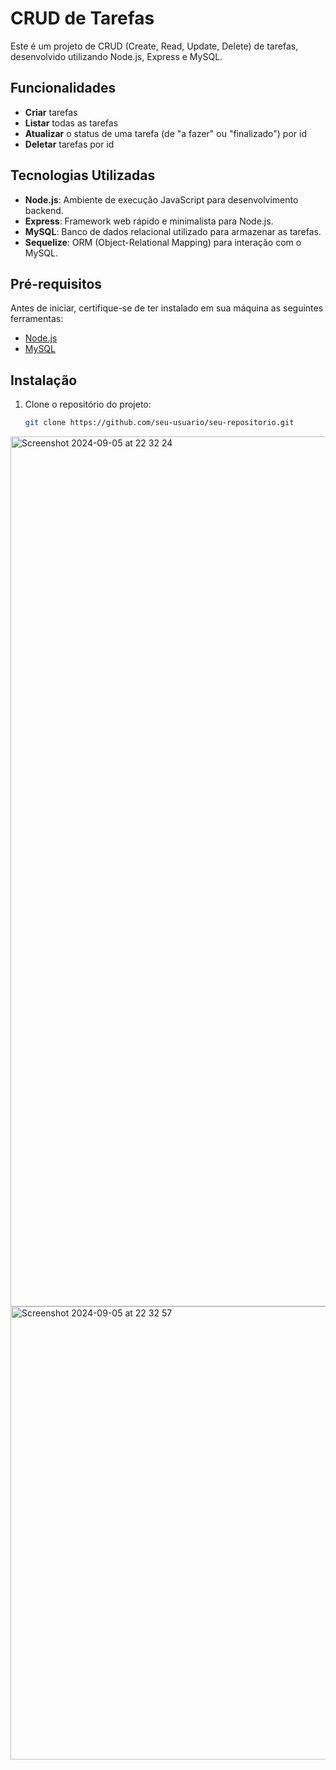 # CRUD de Tarefas

Este é um projeto de CRUD (Create, Read, Update, Delete) de tarefas, desenvolvido utilizando Node.js, Express e MySQL.

## Funcionalidades

- **Criar** tarefas
- **Listar** todas as tarefas
- **Atualizar** o status de uma tarefa (de "a fazer" ou "finalizado") por id
- **Deletar** tarefas por id

## Tecnologias Utilizadas

- **Node.js**: Ambiente de execução JavaScript para desenvolvimento backend.
- **Express**: Framework web rápido e minimalista para Node.js.
- **MySQL**: Banco de dados relacional utilizado para armazenar as tarefas.
- **Sequelize**: ORM (Object-Relational Mapping) para interação com o MySQL.

## Pré-requisitos

Antes de iniciar, certifique-se de ter instalado em sua máquina as seguintes ferramentas:

- [Node.js](https://nodejs.org/en/)
- [MySQL](https://www.mysql.com/)

## Instalação

1. Clone o repositório do projeto:

   ```bash
   git clone https://github.com/seu-usuario/seu-repositorio.git
<img width="1392" alt="Screenshot 2024-09-05 at 22 32 24" src="https://github.com/user-attachments/assets/d1106f25-4529-455c-9f9e-592530101d68">
<img width="725" alt="Screenshot 2024-09-05 at 22 32 57" src="https://github.com/user-attachments/assets/333f16b8-1aae-4e31-8a92-63312ff430a7">

